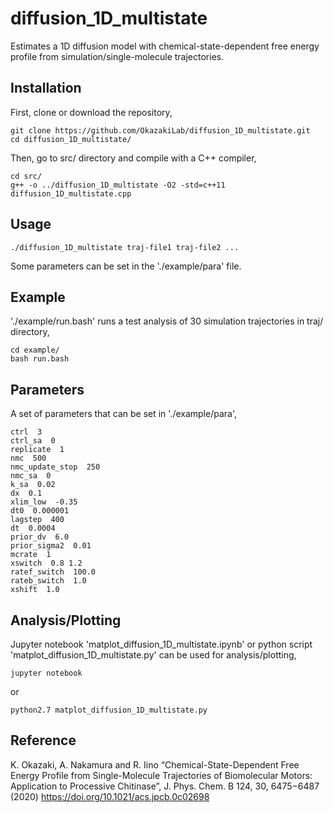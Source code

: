 # diffusion_1D_multistate
Estimates a 1D diffusion model with chemical-state-dependent free energy profile from simulation/single-molecule trajectories.
## Installation
First, clone or download the repository,
```
git clone https://github.com/OkazakiLab/diffusion_1D_multistate.git
cd diffusion_1D_multistate/
```
Then, go to src/ directory and compile with a C++ compiler,
```
cd src/
g++ -o ../diffusion_1D_multistate -O2 -std=c++11 diffusion_1D_multistate.cpp
```
## Usage
```
./diffusion_1D_multistate traj-file1 traj-file2 ...
```
Some parameters can be set in the './example/para' file.
## Example
'./example/run.bash' runs a test analysis of 30 simulation trajectories in traj/ directory,
```
cd example/
bash run.bash
```
## Parameters
A set of parameters that can be set in './example/para',
```
ctrl  3
ctrl_sa  0
replicate  1
nmc  500
nmc_update_stop  250
nmc_sa  0
k_sa  0.02
dx  0.1
xlim_low  -0.35
dt0  0.000001
lagstep  400
dt  0.0004
prior_dv  6.0
prior_sigma2  0.01
mcrate  1
xswitch  0.8 1.2
ratef_switch  100.0
rateb_switch  1.0
xshift  1.0
```
## Analysis/Plotting
Jupyter notebook 'matplot_diffusion_1D_multistate.ipynb' or python script 'matplot_diffusion_1D_multistate.py' can be used for analysis/plotting,
```
jupyter notebook
```
or 
```
python2.7 matplot_diffusion_1D_multistate.py
```

## Reference
K. Okazaki, A. Nakamura and R. Iino “Chemical-State-Dependent Free Energy Profile from Single-Molecule Trajectories of Biomolecular Motors: Application to Processive Chitinase”, J. Phys. Chem. B 124, 30, 6475−6487 (2020) https://doi.org/10.1021/acs.jpcb.0c02698
